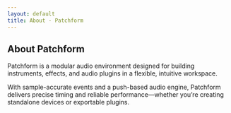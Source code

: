 ```yaml
---
layout: default
title: About - Patchform
---
```


<section id="about">
  <h2>About Patchform</h2>
  <p>
    Patchform is a modular audio environment designed for building instruments, effects, and audio plugins 
    in a flexible, intuitive workspace.
  </p>
  <p>
    With sample-accurate events and a push-based audio engine, Patchform delivers precise timing and 
    reliable performance—whether you’re creating standalone devices or exportable plugins.
  </p>
</section>